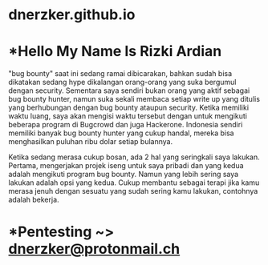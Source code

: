 # dnerzker.github.io 

# *Hello My Name Is Rizki Ardian

"bug bounty" saat ini sedang ramai dibicarakan, bahkan sudah bisa dikatakan sedang hype dikalangan orang-orang yang suka bergumul dengan security. Sementara saya sendiri bukan orang yang aktif sebagai bug bounty hunter, namun suka sekali membaca setiap write up yang ditulis yang berhubungan dengan bug bounty ataupun security. Ketika memiliki waktu luang, saya akan mengisi waktu tersebut dengan untuk mengikuti beberapa program di Bugcrowd dan juga Hackerone. Indonesia sendiri memiliki banyak bug bounty hunter yang cukup handal, mereka bisa menghasilkan puluhan ribu dolar setiap bulannya.

Ketika sedang merasa cukup bosan, ada 2 hal yang seringkali saya lakukan. Pertama, mengerjakan projek iseng untuk saya pribadi dan yang kedua adalah mengikuti program bug bounty. Namun yang lebih sering saya lakukan adalah opsi yang kedua. Cukup membantu sebagai terapi jika kamu merasa jenuh dengan sesuatu yang sudah sering kamu lakukan, contohnya adalah bekerja.


# *Pentesting ~> dnerzker@protonmail.ch
